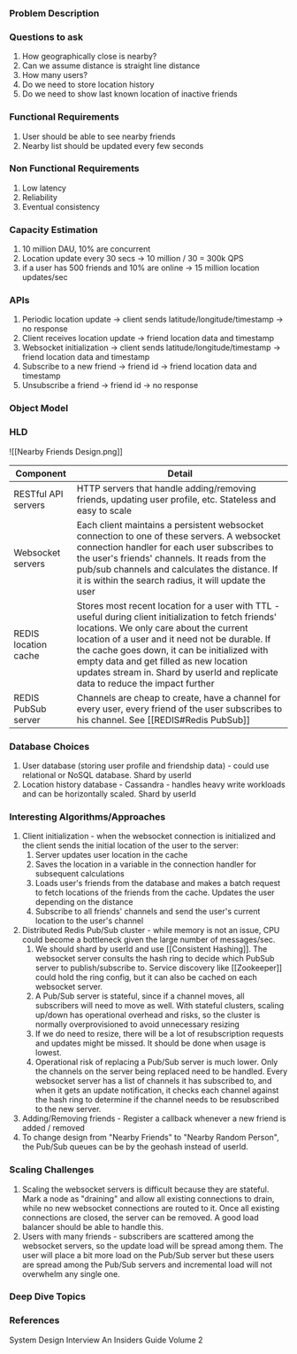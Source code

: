 ### Problem Description


### Questions to ask
1. How geographically close is nearby?
2. Can we assume distance is straight line distance
3. How many users?
4. Do we need to store location history 
5. Do we need to show last known location of inactive friends

### Functional Requirements
1. User should be able to see nearby friends
2. Nearby list should be updated every few seconds 

### Non Functional Requirements
1. Low latency
2. Reliability
3. Eventual consistency 

### Capacity Estimation
1. 10 million DAU, 10% are concurrent 
2. Location update every 30 secs -> 10 million / 30 = 300k QPS
3. if a user has 500 friends and 10% are online -> 15 million location updates/sec

### APIs
1. Periodic location update -> client sends latitude/longitude/timestamp -> no response
2. Client receives location update -> friend location data and timestamp
3. Websocket initialization -> client sends latitude/longitude/timestamp -> friend location data and timestamp
4. Subscribe to a new friend -> friend id -> friend location data and timestamp
5. Unsubscribe a friend -> friend id -> no response 

### Object Model


### HLD
![[Nearby Friends Design.png]]

| Component            | Detail                                                                                                                                                                                                                                                                                                                                                                           |
| -------------------- | -------------------------------------------------------------------------------------------------------------------------------------------------------------------------------------------------------------------------------------------------------------------------------------------------------------------------------------------------------------------------------- |
| RESTful API servers  | HTTP servers that handle adding/removing friends, updating user profile, etc. Stateless and easy to scale                                                                                                                                                                                                                                                                        |
| Websocket servers    | Each client maintains a persistent websocket connection to one of these servers. A websocket connection handler for each user subscribes to the user's friends' channels. It reads from the pub/sub channels and calculates the distance. If it is within the search radius, it will update the user                                                                             |
| REDIS location cache | Stores most recent location for a user with TTL - useful during client initialization to fetch friends' locations. We only care about the current location of a user and it need not be durable. If the cache goes down, it can be initialized with empty data and get filled as new location updates stream in. Shard by userId and replicate data to reduce the impact further |
| REDIS PubSub server  | Channels are cheap to create, have a channel for every user, every friend of the user subscribes to his channel. See [[REDIS#Redis PubSub]]                                                                                                                                                                                                                                      |

### Database Choices
1. User database (storing user profile and friendship data) - could use relational or NoSQL database. Shard by userId 
2. Location history database - Cassandra - handles heavy write workloads and can be horizontally scaled. Shard by userId 

### Interesting Algorithms/Approaches
1. Client initialization - when the websocket connection is initialized and the client sends the initial location of the user to the server:
	1. Server updates user location in the cache
	2. Saves the location in a variable in the connection handler for subsequent calculations
	3. Loads user's friends from the database and makes a batch request to fetch locations of the friends from the cache. Updates the user depending on the distance 
	4. Subscribe to all friends' channels and send the user's current location to the user's channel 
2. Distributed Redis Pub/Sub cluster - while memory is not an issue, CPU could become a bottleneck given the large number of messages/sec. 
	1. We should shard by userId and use [[Consistent Hashing]]. The websocket server consults the hash ring to decide which PubSub server to publish/subscribe to. Service discovery like [[Zookeeper]] could hold the ring config, but it can also be cached on each websocket server. 
	2. A Pub/Sub server is stateful, since if a channel moves, all subscribers will need to move as well. With stateful clusters, scaling up/down has operational overhead and risks, so the cluster is normally overprovisioned to avoid unnecessary resizing 
	3. If we do need to resize, there will be a lot of resubscription requests and updates might be missed. It should be done when usage is lowest. 
	4. Operational risk of replacing a Pub/Sub server is much lower. Only the channels on the server being replaced need to be handled. Every websocket server has a list of channels it has subscribed to, and when it gets an update notification, it checks each channel against the hash ring to determine if the channel needs to be resubscribed to the new server. 
3. Adding/Removing friends - Register a callback whenever a new friend is added / removed 
4. To change design from "Nearby Friends" to "Nearby Random Person", the Pub/Sub queues can be by the geohash instead of userId. 

### Scaling Challenges
1. Scaling the websocket servers is difficult because they are stateful. Mark a node as "draining" and allow all existing connections to drain, while no new websocket connections are routed to it. Once all existing connections are closed, the server can be removed. A good load balancer should be able to handle this. 
2. Users with many friends - subscribers are scattered among the websocket servers, so the update load will be spread among them. The user will place a bit more load on the Pub/Sub server but these users are spread among the Pub/Sub servers and incremental load will not overwhelm any single one. 

### Deep Dive Topics


### References
System Design Interview An Insiders Guide Volume 2
